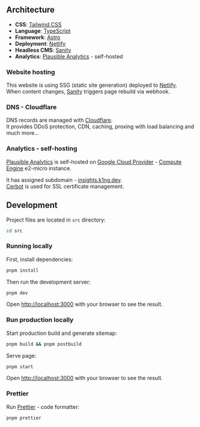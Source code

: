 ## Architecture

- **CSS**: [Tailwind CSS](https://tailwindcss.com)
- **Language**: [TypeScript](https://www.typescriptlang.org)
- **Framework**: [Astro](https://astro.build)
- **Deployment**: [Netlify](https://netlify.com)
- **Headless CMS**: [Sanity](https://sanity.io)
- **Analytics**: [Plausible Analytics](https://plausible.io) - self-hosted

### Website hosting

This website is using SSG (static site generation) deployed to [Netlify](https://netlify.com).  
When content changes, [Sanity](https://sanity.io) triggers page rebuild via webhook.

### DNS - Cloudflare

DNS records are managed with [Cloudflare](https://www.cloudflare.com).  
It provides DDoS protection, CDN, caching, proxing with load balancing and much more...

### Analytics - self-hosting

[Plausible Analytics](https://plausible.io) is self-hosted on [Google Cloud Provider](https://cloud.google.com) - [Compute Engine](https://cloud.google.com/compute) e2-micro instance.

It has assigned subdomain - [insights.k1ng.dev](https://insights.k1ng.dev).  
[Cerbot](https://certbot.eff.org) is used for SSL certificate management.

## Development

Project files are located in `src` directory:

```bash
cd src
```

### Running locally

First, install dependencies:

```bash
pnpm install
```

Then run the development server:

```bash
pnpm dev
```

Open [http://localhost:3000](http://localhost:3000) with your browser to see the result.

### Run production locally

Start production build and generate sitemap:

```bash
pnpm build && pnpm postbuild
```

Serve page:

```bash
pnpm start
```

Open [http://localhost:3000](http://localhost:3000) with your browser to see the result.

### Prettier

Run [Prettier](https://prettier.io) - code formatter:

```bash
pnpm prettier
```
